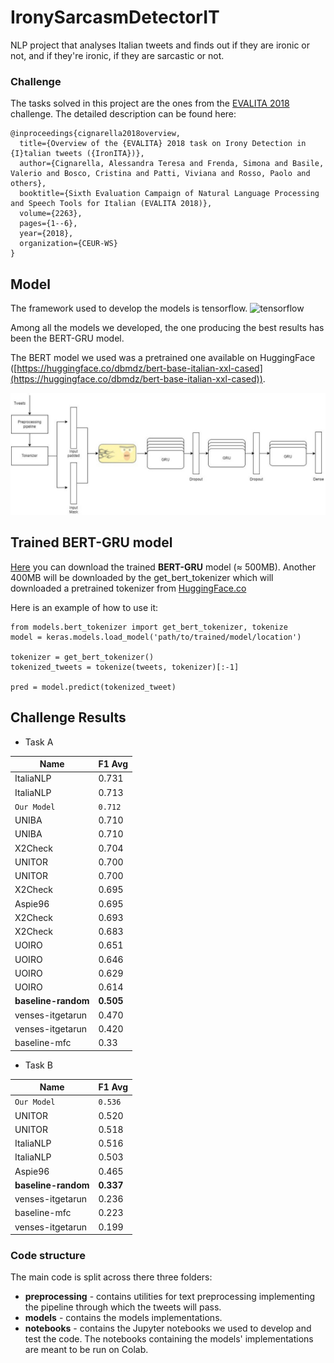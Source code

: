 # IronySarcasmDetectorIT
NLP project that analyses Italian tweets and finds out if they are ironic or not, and if they're ironic, if they are sarcastic or not.

### Challenge
The tasks solved in this project are the ones from the [EVALITA 2018](http://www.di.unito.it/~tutreeb/ironita-evalita18/index.html) challenge.
The detailed description can be found here:
    
    @inproceedings{cignarella2018overview,
      title={Overview of the {EVALITA} 2018 task on Irony Detection in {I}talian tweets ({IronITA})},
      author={Cignarella, Alessandra Teresa and Frenda, Simona and Basile, Valerio and Bosco, Cristina and Patti, Viviana and Rosso, Paolo and others},
      booktitle={Sixth Evaluation Campaign of Natural Language Processing and Speech Tools for Italian (EVALITA 2018)},
      volume={2263},
      pages={1--6},
      year={2018},
      organization={CEUR-WS}
    }

## Model
The framework used to develop the models is  tensorflow.
![tensorflow](https://upload.wikimedia.org/wikipedia/commons/2/2d/Tensorflow_logo.svg)

Among all the models we developed, the one producing the best results
has been the BERT-GRU model.

The BERT model we used was a pretrained one available on HuggingFace ([https://huggingface.co/dbmdz/bert-base-italian-xxl-cased](https://huggingface.co/dbmdz/bert-base-italian-xxl-cased)).

![BERTGRUMODEL](https://github.com/gerzin/IronySarcasmDetectorIT/blob/media/.media/bert_gru2.jpg)

## Trained BERT-GRU model


[Here](https://mega.nz/file/SaJlnIaR#ujK04KL6z_EKTVNS4K5SaSyhqkW1haKnKH0Xl53pbPQ) you can download the trained **BERT-GRU** model (≈ 500MB).
Another 400MB will be downloaded by the get_bert_tokenizer which will downloaded a pretrained tokenizer
from [HuggingFace.co](https://huggingface.co/)

Here is an example of how to use it:
    
    from models.bert_tokenizer import get_bert_tokenizer, tokenize
    model = keras.models.load_model('path/to/trained/model/location')
    
    tokenizer = get_bert_tokenizer()
    tokenized_tweets = tokenize(tweets, tokenizer)[:-1]
    
    pred = model.predict(tokenized_tweet)

## Challenge Results

 * Task A

| Name             	| F1 Avg    	|
|------------------	|-----------	|
| ItaliaNLP        	| 0.731     	|
| ItaliaNLP        	| 0.713     	|
| `Our Model`     	| `0.712`    	|
| UNIBA            	| 0.710     	|
| UNIBA            	| 0.710     	|
| X2Check          	| 0.704     	|
| UNITOR           	| 0.700     	|
| UNITOR           	| 0.700     	|
| X2Check          	| 0.695     	|
| Aspie96          	| 0.695     	|
| X2Check          	| 0.693     	|
| X2Check          	| 0.683     	|
| UOIRO            	| 0.651     	|
| UOIRO            	| 0.646     	|
| UOIRO            	| 0.629     	|
| UOIRO            	| 0.614     	|
| **baseline-random** |    **0.505**    |
| venses-itgetarun 	| 0.470     	|
| venses-itgetarun 	| 0.420     	|
| baseline-mfc     	| 0.33      	|

* Task B

| Name             	| F1 Avg 	|
|------------------	|--------	|
| `Our Model`    	| `0.536` |
| UNITOR           	| 0.520  	|
| UNITOR           	| 0.518  	|
| ItaliaNLP        	| 0.516  	|
| ItaliaNLP        	| 0.503  	|
| Aspie96          	| 0.465  	|
| **baseline-random** | **0.337**  	|
| venses-itgetarun 	| 0.236  	|
| baseline-mfc     	| 0.223  	|
| venses-itgetarun 	| 0.199  	|

    
### Code structure
The main code is split across there three folders:
* __preprocessing__ - contains utilities for text preprocessing implementing the pipeline through which the tweets will pass.
* __models__ - contains the models implementations.
* __notebooks__ - contains the Jupyter notebooks we used to develop and test the code. The notebooks containing the models' implementations are meant to be run on Colab.




